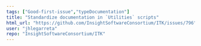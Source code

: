 ```yaml
---
tags: ["Good-first-issue","typeDocumentation"]
title: "Standardize documentation in `Utilities` scripts"
html_url: "https://github.com/InsightSoftwareConsortium/ITK/issues/796"
user: "jhlegarreta"
repo: "InsightSoftwareConsortium/ITK"
---
```


